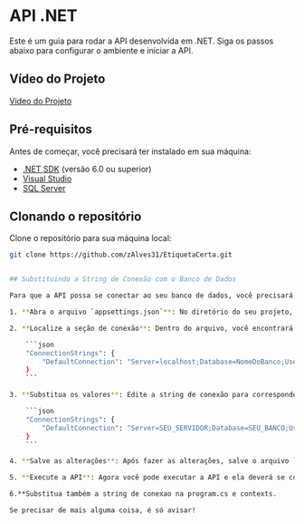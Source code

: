 # API .NET

Este é um guia para rodar a API desenvolvida em .NET. Siga os passos abaixo para configurar o ambiente e iniciar a API.

## Vídeo do Projeto
[Video do Projeto](https://www.youtube.com/watch?v=8PhEE5nUtrY)

## Pré-requisitos

Antes de começar, você precisará ter instalado em sua máquina:

- [.NET SDK](https://dotnet.microsoft.com/download) (versão 6.0 ou superior)
- [Visual Studio](https://visualstudio.microsoft.com/)
- [SQL Server](https://www.microsoft.com/en-us/sql-server/sql-server-downloads) 

## Clonando o repositório

Clone o repositório para sua máquina local:

```bash
git clone https://github.com/zAlves31/EtiquetaCerta.git


## Substituindo a String de Conexão com o Banco de Dados

Para que a API possa se conectar ao seu banco de dados, você precisará substituir a string de conexão padrão no arquivo de configuração. Siga os passos abaixo:

1. **Abra o arquivo `appsettings.json`**: No diretório do seu projeto, localize e abra o arquivo `appsettings.json`.

2. **Localize a seção de conexão**: Dentro do arquivo, você encontrará uma seção chamada `ConnectionStrings`. Ela deve se parecer com isso:

    ```json
    "ConnectionStrings": {
        "DefaultConnection": "Server=localhost;Database=NomeDoBanco;User Id=Usuario;Password=Senha;"
    }
    ```

3. **Substitua os valores**: Edite a string de conexão para corresponder às suas configurações de banco de dados. Aqui está um exemplo de como pode ficar:

    ```json
    "ConnectionStrings": {
        "DefaultConnection": "Server=SEU_SERVIDOR;Database=SEU_BANCO;User Id=SEU_USUARIO;Password=SUASENHA;"
    }
    ```

4. **Salve as alterações**: Após fazer as alterações, salve o arquivo `appsettings.json`.

5. **Execute a API**: Agora você pode executar a API e ela deverá se conectar ao seu banco de dados usando a nova string de conexão.

6.**Substitua também a string de conexao na program.cs e contexts.

Se precisar de mais alguma coisa, é só avisar!

